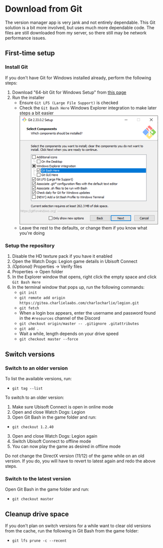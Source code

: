 # Download from Git

The version manager app is very jank and not entirely dependable. This Git solution is a bit more involved, but uses much more dependable code. The files are still downloaded from my server, so there still may be network performance issues.

## First-time setup

### Install Git

If you don't have Git for Windows installed already, perform the following steps:

1. Download "64-bit Git for Windows Setup" from [this page](https://git-scm.com/download/win)
1. Run the installer
    * Ensure `Git LFS (Large File Support)` is checked
    * Check the `Git Bash Here` Windows Explorer integration to make later steps a bit easier
    ![Git setup window example](img/git-install.png)
    * Leave the rest to the defaults, or change them if you know what you're doing

### Setup the repository

1. Disable the HD texture pack if you have it enabled
1. Open the Watch Dogs: Legion game details in Ubisoft Connect
1. *(Optional)* Properties -> Verify files
1. Properties -> Open folder
1. In the Explorer window that opens, right click the empty space and click `Git Bash Here`
1. In the terminal window that pops up, run the following commands:
    * `git init`
    * `git remote add origin https://gitea.charlielaabs.com/charlocharlie/legion.git`
    * `git fetch`
    * When a login box appears, enter the username and password found in the `#resources` channel of the Discord
    * `git checkout origin/master -- .gitignore .gitattributes`
    * `git add .`
    * Wait a while, length depends on your drive speed
    * `git checkout master --force`

## Switch versions

### Switch to an older version

To list the available versions, run:

* `git tag --list`

To switch to an older version:

1. Make sure Ubisoft Connect is open in online mode
1. Open and close Watch Dogs: Legion
1. Open Git Bash in the game folder and run:
  * `git checkout 1.2.40`
3. Open and close Watch Dogs: Legion again
4. Switch Ubisoft Connect to offline mode
5. You can now play the game as desired in offline mode

Do not change the DirectX version (11/12) of the game while on an old version.
If you do, you will have to revert to latest again and redo the above steps.

### Switch to the latest version

Open Git Bash in the game folder and run:

* `git checkout master`

## Cleanup drive space

If you don't plan on switch versions for a while want to clear old versions from the cache, run the following in Git Bash from the game folder:

* `git lfs prune -c --recent`
